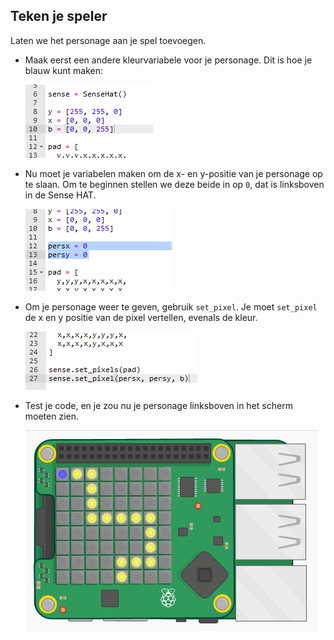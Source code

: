## Teken je speler

Laten we het personage aan je spel toevoegen.

+ Maak eerst een andere kleurvariabele voor je personage. Dit is hoe je blauw kunt maken:
    
    ![schermafbeelding](images/tightrope-blue.png)

+ Nu moet je variabelen maken om de x- en y-positie van je personage op te slaan. Om te beginnen stellen we deze beide in op `0`, dat is linksboven in de Sense HAT.
    
    ![schermafbeelding](images/tightrope-xy.png)

+ Om je personage weer te geven, gebruik `set_pixel`. Je moet `set_pixel` de x en y positie van de pixel vertellen, evenals de kleur.
    
    ![schermafbeelding](images/tightrope-set-pixel.png)

+ Test je code, en je zou nu je personage linksboven in het scherm moeten zien.
    
    ![schermafbeelding](images/tightrope-final.png)